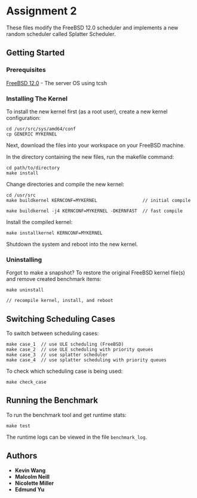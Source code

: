 # Assignment 2

These files modify the FreeBSD 12.0 scheduler and implements a new random scheduler called Splatter Scheduler.

## Getting Started

### Prerequisites

[FreeBSD 12.0](https://download.freebsd.org/ftp/releases/amd64/amd64/ISO-IMAGES/12.0/FreeBSD-12.0-RELEASE-amd64-disc1.iso.xz) - The server OS using tcsh

### Installing The Kernel

To install the new kernel first (as a root user), create a new kernel configuration:
```
cd /usr/src/sys/amd64/conf
cp GENERIC MYKERNEL
```
Next, download the files into your workspace on your FreeBSD machine.

In the directory containing the new files, run the makefile command:
```
cd path/to/directory
make install
```

Change directories and compile the new kernel:
```
cd /usr/src
make buildkernel KERNCONF=MYKERNEL                 // initial compile

make buildkernel -j4 KERNCONF=MYKERNEL -DKERNFAST  // fast compile
```

Install the compiled kernel:
```
make installkernel KERNCONF=MYKERNEL
```

Shutdown the system and reboot into the new kernel.

### Uninstalling

Forgot to make a snapshot? To restore the original FreeBSD kernel file(s) and remove created benchmark items:
```
make uninstall

// recompile kernel, install, and reboot
```

## Switching Scheduling Cases

To switch between scheduling cases:
```
make case_1  // use ULE scheduling (FreeBSD)
make case_2  // use ULE scheduling with priority queues
make case_3  // use splatter scheduler
make case_4  // use splatter scheduling with priority queues
```

To check which scheduling case is being used:
```
make check_case
```

## Running the Benchmark

To run the benchmark tool and get runtime stats:
```
make test
```

The runtime logs can be viewed in the file ```benchmark_log```.

## Authors

* **Kevin Wang**
* **Malcolm Neill**
* **Nicolette Miller**
* **Edmund Yu**
